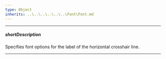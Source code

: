 ```yaml
---
type: Object
inherits: ..\..\..\..\..\..\Font\Font.md
---
```

---
##### shortDescription
Specifies font options for the label of the horizontal crosshair line.

---
